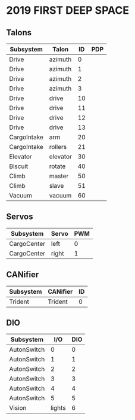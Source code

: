 # 2019 FIRST DEEP SPACE

## Talons

Subsystem    | Talon   | ID | PDP
------------ | ------- | -- | ---
Drive        | azimuth | 0  |
Drive        | azimuth | 1  |
Drive        | azimuth | 2  |
Drive        | azimuth | 3  |
Drive        | drive   | 10 |
Drive        | drive   | 11 |
Drive        | drive   | 12 |
Drive        | drive   | 13 |
CargoIntake  | arm     | 20 | 
CargoIntake  | rollers | 21 | 
Elevator     | elevator| 30 | 
Biscuit      | rotate  | 40 | 
Climb        | master  | 50 | 
Climb        | slave   | 51 | 
Vacuum       | vacuum  | 60 | 

## Servos

Subsystem   | Servo | PWM
----------- | ----- | ---
CargoCenter | left  | 0
CargoCenter | right | 1

## CANifier

Subsystem | CANifier | ID
--------- | -------- | --
Trident   | Trident  | 0

## DIO

Subsystem   | I/O    | DIO
----------- | ------ | ---
AutonSwitch |  0     | 0
AutonSwitch |  1     | 1
AutonSwitch |  2     | 2
AutonSwitch |  3     | 3
AutonSwitch |  4     | 4
AutonSwitch |  5     | 5
Vision      | lights | 6

